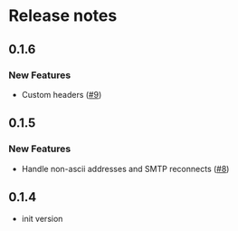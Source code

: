 # Release notes

<!-- do not remove -->

## 0.1.6

### New Features

- Custom headers ([#9](https://github.com/AnswerDotAI/markdown_merge/issues/9))


## 0.1.5

### New Features

- Handle non-ascii addresses and SMTP reconnects ([#8](https://github.com/AnswerDotAI/markdown_merge/issues/8))


## 0.1.4

- init version

